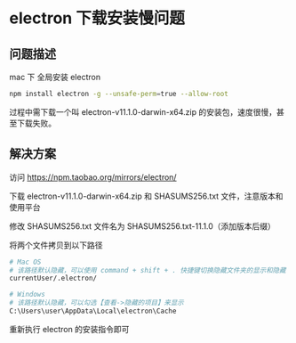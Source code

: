 # electron 下载安装慢问题

## 问题描述

mac 下 全局安装 electron

```bash
npm install electron -g --unsafe-perm=true --allow-root
```

过程中需下载一个叫 electron-v11.1.0-darwin-x64.zip 的安装包，速度很慢，甚至下载失败。

## 解决方案

访问 https://npm.taobao.org/mirrors/electron/

下载 electron-v11.1.0-darwin-x64.zip 和 SHASUMS256.txt 文件，注意版本和使用平台

修改 SHASUMS256.txt 文件名为 SHASUMS256.txt-11.1.0（添加版本后缀）

将两个文件拷贝到以下路径

```bash
# Mac OS
# 该路径默认隐藏，可以使用 command + shift + . 快捷键切换隐藏文件夹的显示和隐藏
currentUser/.electron/

# Windows
# 该路径默认隐藏，可以勾选【查看->隐藏的项目】来显示
C:\Users\user\AppData\Local\electron\Cache
```

重新执行 electron 的安装指令即可
